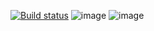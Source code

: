 [![Build status](https://ci.appveyor.com/api/projects/status/5ab4kgwqus0qhukl/branch/main?svg=true)](https://ci.appveyor.com/project/ArthurQAJun/patterns-part-1/branch/main)
![image](https://github.com/ArthurQAJun/Patterns-Part-1/assets/123087742/82c4147d-1b43-49b2-8db1-b3f0febc8e99)
![image](https://github.com/ArthurQAJun/Patterns-Part-1/assets/123087742/f6e16bca-83fd-4411-b971-985bad1e9d38)

